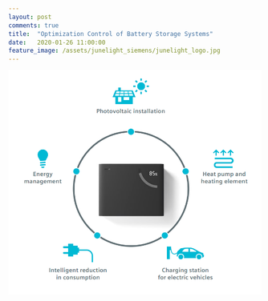 ```yaml
---
layout: post
comments: true
title:  "Optimization Control of Battery Storage Systems"
date:   2020-01-26 11:00:00
feature_image: /assets/junelight_siemens/junelight_logo.jpg
---
```


![Junelight System](/assets/junelight_siemens/junelight.png)